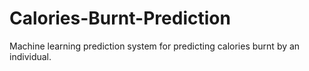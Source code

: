 # Calories-Burnt-Prediction
Machine learning prediction system for predicting calories burnt by an individual. 
